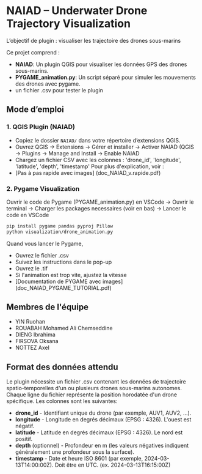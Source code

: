 # NAIAD – Underwater Drone Trajectory Visualization
L’objectif de plugin : visualiser les trajectoire des drones sous-marins

Ce projet comprend :
- **NAIAD**: Un plugin QGIS pour visualiser les données GPS des drones sous-marins.
- **PYGAME_animation.py**: Un script séparé pour simuler les mouvements des drones avec pygame.
- un fichier .csv pour tester le plugin 

## Mode d’emploi

### 1. QGIS Plugin (NAIAD)
- Copiez le dossier `NAIAD/` dans votre répertoire d’extensions QGIS.
- Ouvrez QGIS → Extensions → Gérer et installer → Activer NAIAD
        (QGIS → Plugins → Manage and Install → Enable NAIAD
- Chargez un fichier CSV avec les colonnes : 'drone_id', 'longitude', 'latitude', 'depth', 'timestamp'
Pour plus d'explication, voir :
- [Pas à pas rapide avec images] (doc_NAIAD_v.rapide.pdf)

### 2. Pygame Visualization
Ouvrir le code de Pygame (PYGAME_animation.py) en VSCode  → Ouvrir le terminal  → Charger les packages necessaires (voir en bas)  → Lancer le code en VSCode
```bash
pip install pygame pandas pyproj Pillow
python visualization/drone_animation.py
```
Quand vous lancer le Pygame,
- Ouvrez le fichier .csv
- Suivez les instructions dans le pop-up
- Ouvrez le .tif
- Si l'animation est trop vite, ajustez la vitesse
- [Documentation de PYGAME avec images] (doc_NAIAD_PYGAME_TUTORIAL.pdf)


## Membres de l'équipe
- YIN Ruohan
- ROUABAH Mohamed Ali Chemseddine
- DIENG Ibrahima
- FIRSOVA Oksana
- NOTTEZ Axel


## Format des données attendu
Le plugin nécessite un fichier .csv contenant les données de trajectoire spatio-temporelles d'un ou plusieurs drones sous-marins autonomes.
Chaque ligne du fichier représente la position horodatée d'un drone spécifique.
Les colonnes sont les suivantes:
- **drone_id** - Identifiant unique du drone (par exemple, AUV1, AUV2, ...).
- **longitude** - Longitude en degrés décimaux (EPSG : 4326). L'ouest est négatif.
- **latitude** - Latitude en degrés décimaux (EPSG : 4326). Le nord est positif.
- **depth** (optionnel) - Profondeur en m (les valeurs négatives indiquent généralement une profondeur sous la surface).
- **timestamp** - Date et heure ISO 8601 (par exemple, 2024-03-13T14:00:00Z). Doit être en UTC. (ex. 2024-03-13T16:15:00Z)
  
